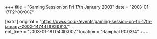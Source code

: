 +++
title = "Gaming Session on Fri 17th January 2003"
date = "2003-01-17T21:00:00Z"

[extra]
original = "https://uwcs.co.uk/events/gaming-session-on-fri-17th-january-2003-1474488936910/"    
ent_time = "2003-01-18T04:00:00Z"
location = "Ramphal R0.03/4"
+++



